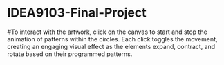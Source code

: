 # IDEA9103-Final-Project
#To interact with the artwork, click on the canvas to start and stop the animation of patterns within the circles. Each click toggles the movement, creating an engaging visual effect as the elements expand, contract, and rotate based on their programmed patterns.
